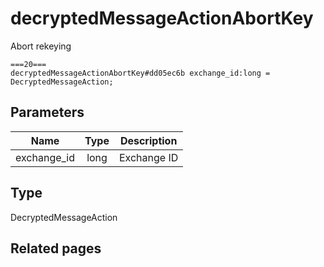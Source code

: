 # decryptedMessageActionAbortKey
Abort rekeying

```
===20===
decryptedMessageActionAbortKey#dd05ec6b exchange_id:long = DecryptedMessageAction;
```

## Parameters
| Name | Type | Description |
| ---- | :----: | ----------- |
| exchange_id | long | Exchange ID |


## Type
DecryptedMessageAction

## Related pages
